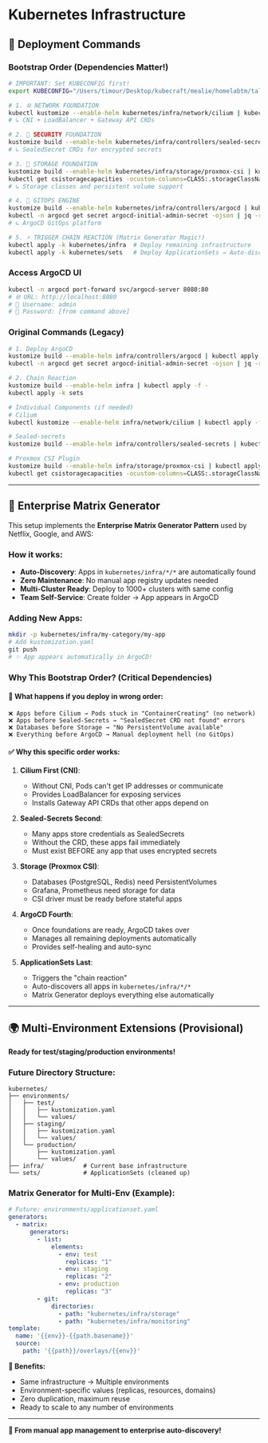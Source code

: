 # Kubernetes Infrastructure

## 🚀 Deployment Commands

### **Bootstrap Order (Dependencies Matter!)**

```bash
# IMPORTANT: Set KUBECONFIG first!
export KUBECONFIG="/Users/timour/Desktop/kubecraft/mealie/homelabtm/taloshomelab/talos-homelab-scratch/tofu/output/kube-config.yaml"

# 1. 🌐 NETWORK FOUNDATION
kubectl kustomize --enable-helm kubernetes/infra/network/cilium | kubectl apply -f -
# ↳ CNI + LoadBalancer + Gateway API CRDs

# 2. 🔐 SECURITY FOUNDATION  
kustomize build --enable-helm kubernetes/infra/controllers/sealed-secrets | kubectl apply -f -
# ↳ SealedSecret CRDs for encrypted secrets

# 3. 💾 STORAGE FOUNDATION
kustomize build --enable-helm kubernetes/infra/storage/proxmox-csi | kubectl apply -f -
kubectl get csistoragecapacities -ocustom-columns=CLASS:.storageClassName,AVAIL:.capacity,ZONE:.nodeTopology.matchLabels -A
# ↳ Storage classes and persistent volume support

# 4. 🚀 GITOPS ENGINE
kustomize build --enable-helm kubernetes/infra/controllers/argocd | kubectl apply -f -
kubectl -n argocd get secret argocd-initial-admin-secret -ojson | jq -r '.data.password | @base64d'
# ↳ ArgoCD GitOps platform

# 5. ⚡ TRIGGER CHAIN REACTION (Matrix Generator Magic!)
kubectl apply -k kubernetes/infra  # Deploy remaining infrastructure
kubectl apply -k kubernetes/sets   # Deploy ApplicationSets → Auto-discovers ALL apps!
```

### **Access ArgoCD UI**
```bash
kubectl -n argocd port-forward svc/argocd-server 8080:80
# 🌐 URL: http://localhost:8080
# 👤 Username: admin  
# 🔑 Password: [from command above]
```

### **Original Commands (Legacy)**
```bash
# 1. Deploy ArgoCD
kustomize build --enable-helm infra/controllers/argocd | kubectl apply -f -
kubectl -n argocd get secret argocd-initial-admin-secret -ojson | jq -r '.data.password | @base64d'

# 2. Chain Reaction
kustomize build --enable-helm infra | kubectl apply -f -
kubectl apply -k sets

# Individual Components (if needed)
# Cilium
kubectl kustomize --enable-helm infra/network/cilium | kubectl apply -f -

# Sealed-secrets
kustomize build --enable-helm infra/controllers/sealed-secrets | kubectl apply -f -

# Proxmox CSI Plugin
kustomize build --enable-helm infra/storage/proxmox-csi | kubectl apply -f -
kubectl get csistoragecapacities -ocustom-columns=CLASS:.storageClassName,AVAIL:.capacity,ZONE:.nodeTopology.matchLabels -A
```

---

## 🎯 Enterprise Matrix Generator

This setup implements the **Enterprise Matrix Generator Pattern** used by Netflix, Google, and AWS:

### **How it works:**
- **Auto-Discovery**: Apps in `kubernetes/infra/*/*` are automatically found
- **Zero Maintenance**: No manual app registry updates needed  
- **Multi-Cluster Ready**: Deploy to 1000+ clusters with same config
- **Team Self-Service**: Create folder → App appears in ArgoCD

### **Adding New Apps:**
```bash
mkdir -p kubernetes/infra/my-category/my-app
# Add kustomization.yaml
git push
# ✨ App appears automatically in ArgoCD!
```

### **Why This Bootstrap Order? (Critical Dependencies)**

#### **🔴 What happens if you deploy in wrong order:**
```
❌ Apps before Cilium → Pods stuck in "ContainerCreating" (no network)
❌ Apps before Sealed-Secrets → "SealedSecret CRD not found" errors
❌ Databases before Storage → "No PersistentVolume available" 
❌ Everything before ArgoCD → Manual deployment hell (no GitOps)
```

#### **✅ Why this specific order works:**

1. **Cilium First (CNI)**: 
   - Without CNI, Pods can't get IP addresses or communicate
   - Provides LoadBalancer for exposing services
   - Installs Gateway API CRDs that other apps depend on

2. **Sealed-Secrets Second**:
   - Many apps store credentials as SealedSecrets
   - Without the CRD, these apps fail immediately
   - Must exist BEFORE any app that uses encrypted secrets

3. **Storage (Proxmox CSI)**:
   - Databases (PostgreSQL, Redis) need PersistentVolumes
   - Grafana, Prometheus need storage for data
   - CSI driver must be ready before stateful apps

4. **ArgoCD Fourth**:
   - Once foundations are ready, ArgoCD takes over
   - Manages all remaining deployments automatically
   - Provides self-healing and auto-sync

5. **ApplicationSets Last**:
   - Triggers the "chain reaction"
   - Auto-discovers all apps in `kubernetes/infra/*/*`
   - Matrix Generator deploys everything else automatically

---

## 🌍 Multi-Environment Extensions (Provisional)

**Ready for test/staging/production environments!**

### **Future Directory Structure:**
```
kubernetes/
├── environments/
│   ├── test/
│   │   ├── kustomization.yaml
│   │   └── values/
│   ├── staging/
│   │   ├── kustomization.yaml  
│   │   └── values/
│   └── production/
│       ├── kustomization.yaml
│       └── values/
├── infra/           # Current base infrastructure
└── sets/            # ApplicationSets (cleaned up)
```

### **Matrix Generator for Multi-Env (Example):**
```yaml
# Future: environments/applicationset.yaml
generators:
  - matrix:
      generators:
        - list:
            elements:
              - env: test
                replicas: "1"
              - env: staging  
                replicas: "2"
              - env: production
                replicas: "3"
        - git:
            directories:
              - path: "kubernetes/infra/storage"
              - path: "kubernetes/infra/monitoring"
template:
  name: '{{env}}-{{path.basename}}'
  source:
    path: '{{path}}/overlays/{{env}}'
```

**🎯 Benefits:**
- Same infrastructure → Multiple environments
- Environment-specific values (replicas, resources, domains)
- Zero duplication, maximum reuse
- Ready to scale to any number of environments

---

**🚀 From manual app management to enterprise auto-discovery!**